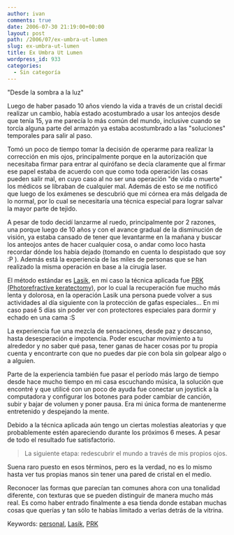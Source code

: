 ```yaml
---
author: ivan
comments: true
date: 2006-07-30 21:19:00+00:00
layout: post
path: /2006/07/ex-umbra-ut-lumen
slug: ex-umbra-ut-lumen
title: Ex Umbra Ut Lumen
wordpress_id: 933
categories:
  - Sin categoría
---
```


"Desde la sombra a la luz"

Luego de haber pasado 10 años viendo la vida a través de un cristal decidí realizar un cambio, había estado acostumbrado a usar los anteojos desde que tenía 15, ya me parecía lo más común del mundo, inclusive cuando se torcía alguna parte del armazón ya estaba acostumbrado a las "soluciones" temporales para salir al paso.

Tomó un poco de tiempo tomar la decisión de operarme para realizar la corrección en mis ojos, principalmente porque en la autorización que necesitaba firmar para entrar al quirófano se decía claramente que al firmar ese papel estaba de acuerdo con que como toda operación las cosas pueden salir mal, en cuyo caso al no ser una operación "de vida o muerte" los médicos se libraban de cualquier mal. Además de esto se me notificó que luego de los exámenes se descubrió que mi córnea era más delgada de lo normal, por lo cual se necesitaría una técnica especial para lograr salvar la mayor parte de tejido.

A pesar de todo decidí lanzarme al ruedo, principalmente por 2 razones, una porque luego de 10 años y con el avance gradual de la disminución de visión, ya estaba cansado de tener que levantarme en la mañana y buscar los anteojos antes de hacer cualquier cosa, o andar como loco hasta recordar dónde los había dejado (tomando en cuenta lo despistado que soy :P ). Además está la experiencia de las miles de personas que se han realizado la misma operación en base a la cirugía laser.

El método estándar es [Lasik](https://en.wikipedia.org/wiki/LASIK), en mi caso la técnica aplicada fue [PRK (Photorefractive keratectomy)](http://en.wikipedia.org/wiki/Photorefractive_keratectomy), por lo cual la recuperación fue mucho más lenta y dolorosa, en la operación Lasik una persona puede volver a sus actividades al día siguiente con la protección de gafas especiales... En mi caso pasé 5 días sin poder ver con protectores especiales para dormir y echado en una cama :S

La experiencia fue una mezcla de sensaciones, desde paz y descanso, hasta desesperación e impotencia. Poder escuchar movimiento a tu alrededor y no saber qué pasa, tener ganas de hacer cosas por tu propia cuenta y encontrarte con que no puedes dar pie con bola sin golpear algo o a alguien.

Parte de la experiencia también fue pasar el período más largo de tiempo desde hace mucho tiempo en mi casa escuchando música, la solución que encontré y que utilicé con un poco de ayuda fue conectar un joystick a la computadora y configurar los botones para poder cambiar de canción, subir y bajar de volumen y poner pausa. Era mi única forma de mantenerme entretenido y despejando la mente.

Debido a la técnica aplicada aún tengo un ciertas molestias aleatorias y que probablemente estén apareciendo durante los próximos 6 meses. A pesar de todo el resultado fue satisfactorio.

<blockquote>La siguiente etapa: redescubrir el mundo a través de mis propios ojos. </blockquote>

Suena raro puesto en esos términos, pero es la verdad, no es lo mismo hasta ver tus propias manos sin tener una pared de cristal en el medio.

Reconocer las formas que parecían tan comunes ahora con una tonalidad diferente, con texturas que se pueden distinguir de manera mucho más real. Es como haber entrado finalmente a esa tienda donde estaban muchas cosas que querías y tan sólo te habías limitado a verlas detrás de la vitrina.

Keywords: [personal](https://technorati.com/tags/personal), [Lasik](http://technorati.com/tags/lasik), [PRK](http://technorati.com/tags/prk)
